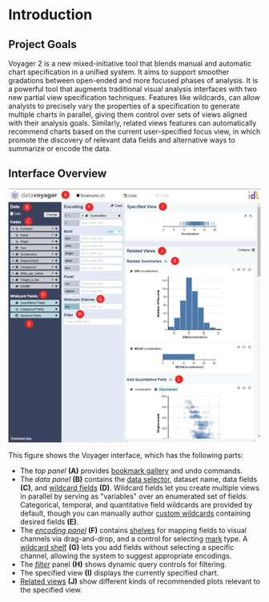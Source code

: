 # Introduction

## Project Goals

Voyager 2 is a new mixed-initiative tool that blends manual and automatic chart specification in a unified system. It aims to support smoother gradations between open-ended and more focused phases of analysis. It is a powerful tool that augments traditional visual analysis interfaces with two new partial view specification techniques. Features like wildcards, can allow analysts to precisely vary the properties of a specification to generate multiple charts in parallel, giving them control over sets of views aligned with their analysis goals. Similarly, related views features can automatically recommend charts based on the current user-specified focus view, in which promote the discovery of relevant data fields and alternative ways to summarize or encode the data.

## Interface Overview

![User Interface](.gitbook/assets/ui.png)

This figure shows the Voyager interface, which has the following parts:

* The _top panel_ **\(A\)** provides [bookmark gallery](bookmark-gallery.md) and undo commands.
* The _data panel_ **\(B\)** contains the [data selector](load-data.md), dataset name, data fields **\(C\)**, and [wildcard fields](visualizing-data/wildcard-fields/) **\(D\)**. Wildcard fields let you create multiple views in parallel by serving as "variables" over an enumerated set of fields. Categorical, temporal, and quantitative field wildcards are provided by default, though you can manually author [custom wildcards](visualizing-data/wildcard-fields/custom-wildcard-fields.md) containing desired fields **\(E\)**.
* The [_encoding panel_]() **\(F\)** contains [shelves]() for mapping fields to visual channels via drag-and-drop, and a control for selecting [mark]() type. A [wildcard shelf](visualizing-data/wildcard-fields/wildcard-shelves.md) **\(G\)** lets you add fields without selecting a specific channel, allowing the system to suggest appropriate encodings.
* The [_filter_](visualizing-data/filter.md) panel **\(H\)** shows dynamic query controls for filtering.
* The specified view **\(I\)** displays the currently specified chart.
* [Related views](visualizing-data/related-views/) **\(J\)** show different kinds of recommended plots relevant to the specified view.

